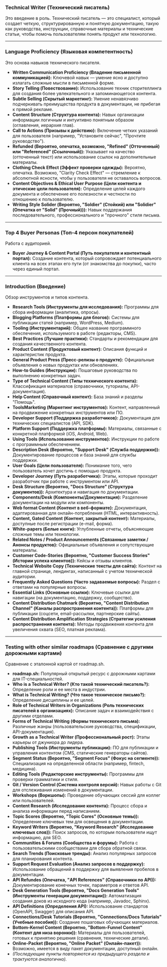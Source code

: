 ### **Technical Writer (Технический писатель)**

Это введение в роль. Технический писатель — это специалист, который создает четкую, структурированную и понятную документацию, такую как руководства, инструкции, справочные материалы и технические статьи, чтобы помочь пользователям понять продукт или технологию.

---

### **Language Proficiency (Языковая компетентность)**

Это основа навыков технического писателя.

*   **Written Communication Proficiency (Владение письменной коммуникацией):** Ключевой навык — умение ясно и доступно излагать сложные мысли в письменной форме.
*   **Story Telling (Повествование):** Использование техник сторителлинга для создания более увлекательного и запоминающегося контента.
*   **Subtle Selling (Скрытый маркетинг):** Умение ненавязчиво подчеркивать преимущества продукта в документации, не прибегая к прямой рекламе.
*   **Content Structure (Структура контента):** Навык организации информации логичным и интуитивно понятным образом (оглавления, иерархия глав).
*   **Call to Actions (Призывы к действию):** Включение четких указаний для пользователя (например, "Установите сейчас", "Прочтите руководство").
*   **Refunded (Вероятно, опечатка, возможно, "Refined" (Отточенный) или "Referenced" (Ссылочный)):** Указывает на качество (отточенный текст) или использование ссылок на дополнительные материалы.
*   **Clothing Check Effect (Эффект проверки одежды):** Вероятно, опечатка. Возможно, "Clarity Check Effect" — стремление к абсолютной ясности, чтобы у пользователя не оставалось вопросов.
*   **Content Objectives & Ethical User Purpose (Цели контента и этические цели пользователя):** Определение целей каждого документа и обеспечение его полезности и честности по отношению к пользователю.
*   **Writing Style Solider (Вероятно, "Soldier" (Стойкий) или "Solidier" (Опечатка от "Solid" (Прочный))):** Навык поддержания последовательного, профессионального и "прочного" стиля письма.

---

### **Top 4 Buyer Personas (Топ-4 персон покупателей)**

Работа с аудиторией.

*   **Buyer Journey & Content Portal (Путь покупателя и контентный портал):** Создание контента, который сопровождает потенциального клиента на всех этапах его пути (от знакомства до покупки), часто через единый портал.

---

### **Introduction (Введение)**

Обзор инструментов и типов контента.

*   **Research Tools (Инструменты для исследования):** Программы для сбора информации (аналитика, опросы).
*   **Blogging Platforms (Платформы для блогов):** Системы для публикации статей (например, WordPress, Medium).
*   **Tooling (Инструментарий):** Общее название программного обеспечения, используемого в работе (редакторы, CMS).
*   **Best Practices (Лучшие практики):** Стандарты и рекомендации для создания качественного контента.
*   **Product Content (Продуктовый контент):** Описания функций и характеристик продукта.
*   **General Product Press (Пресс-релизы о продукте):** Официальные объявления о новых продуктах или обновлениях.
*   **How-to Guides (Инструкции):** Пошаговые руководства по выполнению конкретных задач.
*   **Type of Technical Content (Типы технического контента):** Классификация материалов (справочники, туториалы, API-документация).
*   **Help Content (Справочный контент):** База знаний и разделы "Помощь".
*   **ToolsMarketing (Маркетинг инструментов):** Контент, направленный на продвижение конкретных инструментов или ПО.
*   **Developer Support (Поддержка разработчиков):** Документация для технических специалистов (API, SDK).
*   **Platform Support (Поддержка платформы):** Материалы, связанные с конкретной платформой (iOS, Android, Web).
*   **Using Tools (Использование инструментов):** Инструкции по работе с программным обеспечением.
*   **Description Desk (Вероятно, "Support Desk" (Служба поддержки)):** Документирование процессов и база знаний для службы поддержки.
*   **User Goals (Цели пользователя):** Понимание того, чего пользователь хочет достичь с помощью продукта.
*   **Developer Journey (Путь разработчика):** Этапы, которые проходит разработчик при работе с инструментом или API.
*   **Desk Structure (Вероятно, "Docs Structure" (Структура документов)):** Архитектура и навигация по документации.
*   **Components/Desk (Компоненты/Документация):** Разделение документации на модули или компоненты.
*   **Web format Content (Контент в веб-формате):** Документация, адаптированная для онлайн-потребления (HTML, интерактивность).
*   **Content, Gated Content (Контент, закрытый контент):** Материалы, доступные после регистрации (e-mail, форма).
*   **White-papers (Белые книги):** Углубленные отчеты, объясняющие сложные темы или технологии.
*   **Related Notes / Product Announcements (Связанные заметки / Анонсы продуктов):** Официальные объявления и сопутствующие материалы.
*   **Customer Code-Stories (Вероятно, "Customer Success Stories" (Истории успеха клиентов)):** Кейсы и отзывы клиентов.
*   **Technical Website Copy (Технические тексты для сайта):** Контент на главной странице, лендингах, написанный с учетом технической аудитории.
*   **Frequently Asked Questions (Часто задаваемые вопросы):** Раздел с ответами на популярные вопросы.
*   **Essential Links (Основные ссылки):** Ключевые ссылки для навигации (на документацию, поддержку, сообщество).
*   **Content Distribution Chatmark (Вероятно, "Content Distribution Channel" (Каналы распространения контента)):** Платформы для публикации (соцсети, email-рассылки, партнерские сайты).
*   **Content Distribution Amplification Strategies (Стратегии усиления распространения контента):** Методы продвижения контента для увеличения охвата (SEO, платная реклама).

---

### **Testing with other similar roadmaps (Сравнение с другими дорожными картами)**

Сравнение с эталонной картой от roadmap.sh.

*   **roadmap.sh:** Популярный открытый ресурс с дорожными картами для IT-специальностей.
*   **Who is a Technical Writer? (Кто такой технический писатель?):** Определение роли и ее места в индустрии.
*   **What is Technical Writing? (Что такое техническое письмо?):** Определение дисциплины и ее целей.
*   **Role of Technical Writers in Organizations (Роль технических писателей в организациях):** Описание задач и взаимодействия с другими отделами.
*   **Forms of Technical Writing (Формы технического письма):** Различные жанры (пользовательские руководства, спецификации, API-документация).
*   **Growth as a Technical Writer (Профессиональный рост):** Этапы карьеры от джуниора до лидера.
*   **Publishing Tools (Инструменты публикации):** ПО для публикации и управления контентом (CMS, статические генераторы сайтов).
*   **Segment Status (Вероятно, "Segment Focus" (Фокус на сегменте)):** Специализация на определенной области (например, fintech, медицина).
*   **Editing Tools (Редакторские инструменты):** Программы для проверки грамматики и стиля.
*   **Git / Version Control (Система контроля версий):** Навык работы с Git для отслеживания изменений в документации.
*   **Workshops (Воркшопы):** Проведение обучающих сессий для коллег или пользователей.
*   **Content Research (Исследование контента):** Процесс сбора и анализа информации перед написанием.
*   **Topic Scores (Вероятно, "Topic Cores" (Основные темы)):** Определение ключевых тем для освещения в документации.
*   **Keyword Writers (Вероятно, "Keyword Research" (Исследование ключевых слов)):** Поиск запросов, по которым пользователи ищут информацию, для SEO.
*   **Communities & Forums (Сообщества и форумы):** Работа с пользовательскими сообществами для сбора обратной связи.
*   **Search Trends (Поисковые тренды):** Анализ популярных запросов для планирования контента.
*   **Support Request Evaluation (Анализ запросов в поддержку):** Использование обращений в поддержку для выявления пробелов в документации.
*   **API Refundes (Опечатка, "API References" (Справочники по API)):** Документирование конечных точек, параметров и ответов API.
*   **Desk Generation Tools (Вероятно, "Docs Generation Tools" (Инструменты генерации документации)):** Автоматизация создания доков из исходного кода (например, Javadoc, Sphinx).
*   **API Definitions (Определения API):** Использование стандартов (OpenAPI, Swagger) для описания API.
*   **Connections/Desk Tutorials (Вероятно, "Connections/Docs Tutorials" (Учебные пособия)):** Создание пошаговых обучающих материалов.
*   **Bottom-Kernel Content (Вероятно, "Bottom-Funnel Content" (Контент для низа воронки)):** Материалы для пользователей, готовых к принятию решения (сравнения, технические детали).
*   **Online-Packet (Вероятно, "Online Packet" (Онлайн-пакет)):** Возможно, имеется в виду пакет документации, доступный онлайн.
*   *(Последующие пункты повторяются из предыдущего раздела и трактуются аналогично).*
